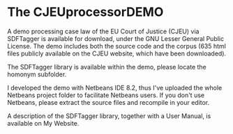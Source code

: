 # The CJEUprocessorDEMO
A demo processing case law of the EU Court of Justice (CJEU) via SDFTagger is available for download, under the GNU Lesser General Public License. The demo includes both the source code and the corpus (635 html files publicly available on the CJEU website, which have been downloaded).

The SDFTagger library is available within the demo, please locate the homonym subfolder.

I developed the demo with Netbeans IDE 8.2, thus I've uploaded the whole Netbeans project folder to facilitate Netbeans users. If you don't use Netbeans, please extract the source files and recompile in your editor.

A description of the SDFTagger library, together with a User Manual, is available on My Website.

